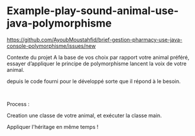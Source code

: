 # Example-play-sound-animal-use-java-polymorphisme

https://github.com/AyoubMoustahfid/brief-gestion-pharmacy-use-java-console-polymorphisme/issues/new

Contexte du projet
A la base de vos choix par rapport votre animal préféré, essayer d’appliquer le principe de polymorphisme lancent la voix de votre animal.

depuis le code fourni pour le développé sorte que il répond à le besoin.

​

Process :

Creation une classe de votre animal, et exécuter la classe main.

Appliquer l'héritage en même temps !
